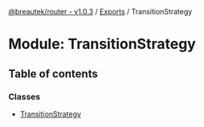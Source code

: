 [@breautek/router - v1.0.3](../README.md) / [Exports](../modules.md) / TransitionStrategy

# Module: TransitionStrategy

## Table of contents

### Classes

- [TransitionStrategy](../classes/TransitionStrategy.TransitionStrategy-1.md)
